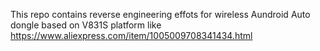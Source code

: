 This repo contains reverse engineering effots for wireless Aundroid Auto dongle based on V831S platform like https://www.aliexpress.com/item/1005009708341434.html

